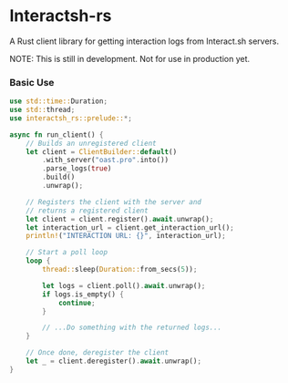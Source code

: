 # Interactsh-rs
A Rust client library for getting interaction logs from Interact.sh servers.

NOTE: This is still in development. Not for use in production yet.

### Basic Use
```rust
use std::time::Duration;
use std::thread;
use interactsh_rs::prelude::*;

async fn run_client() {
    // Builds an unregistered client
    let client = ClientBuilder::default()
        .with_server("oast.pro".into())
        .parse_logs(true)
        .build()
        .unwrap();

    // Registers the client with the server and
    // returns a registered client
    let client = client.register().await.unwrap();
    let interaction_url = client.get_interaction_url();
    println!("INTERACTION URL: {}", interaction_url);

    // Start a poll loop
    loop {
        thread::sleep(Duration::from_secs(5));

        let logs = client.poll().await.unwrap();
        if logs.is_empty() {
            continue;
        }

        // ...Do something with the returned logs...
    }

    // Once done, deregister the client
    let _ = client.deregister().await.unwrap();
}
```
